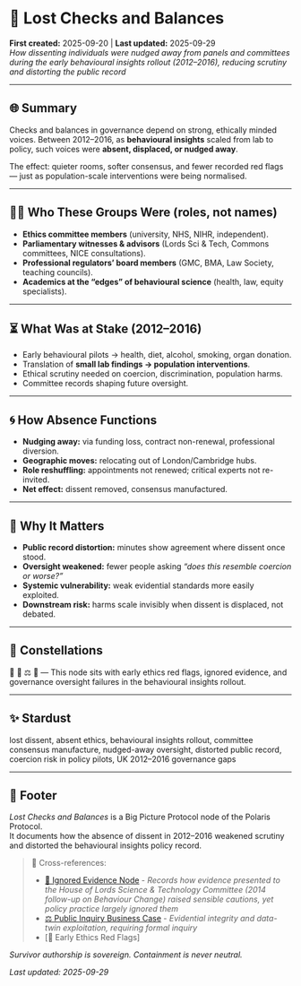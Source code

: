 # 🔬 Lost Checks and Balances  
**First created:** 2025-09-20 | **Last updated:** 2025-09-29  
*How dissenting individuals were nudged away from panels and committees during the early behavioural insights rollout (2012–2016), reducing scrutiny and distorting the public record*  

---

## 🌐 Summary  
Checks and balances in governance depend on strong, ethically minded voices. Between 2012–2016, as **behavioural insights** scaled from lab to policy, such voices were **absent, displaced, or nudged away**.  

The effect: quieter rooms, softer consensus, and fewer recorded red flags — just as population-scale interventions were being normalised.  

---

## 🧑‍⚖️ Who These Groups Were (roles, not names)  
- **Ethics committee members** (university, NHS, NIHR, independent).  
- **Parliamentary witnesses & advisors** (Lords Sci & Tech, Commons committees, NICE consultations).  
- **Professional regulators’ board members** (GMC, BMA, Law Society, teaching councils).  
- **Academics at the “edges” of behavioural science** (health, law, equity specialists).  

---

## ⏳ What Was at Stake (2012–2016)  
- Early behavioural pilots → health, diet, alcohol, smoking, organ donation.  
- Translation of **small lab findings → population interventions**.  
- Ethical scrutiny needed on coercion, discrimination, population harms.  
- Committee records shaping future oversight.  

---

## 🌀 How Absence Functions  
- **Nudging away:** via funding loss, contract non-renewal, professional diversion.  
- **Geographic moves:** relocating out of London/Cambridge hubs.  
- **Role reshuffling:** appointments not renewed; critical experts not re-invited.  
- **Net effect:** dissent removed, consensus manufactured.  

---

## 🌋 Why It Matters  
- **Public record distortion:** minutes show agreement where dissent once stood.  
- **Oversight weakened:** fewer people asking *“does this resemble coercion or worse?”*  
- **Systemic vulnerability:** weak evidential standards more easily exploited.  
- **Downstream risk:** harms scale invisibly when dissent is displaced, not debated.  

---

## 🌌 Constellations  

🔬 🛑 ⚖️ 🚨 — This node sits with early ethics red flags, ignored evidence, and governance oversight failures in the behavioural insights rollout.

---

## ✨ Stardust  

lost dissent, absent ethics, behavioural insights rollout, committee consensus manufacture, nudged-away oversight, distorted public record, coercion risk in policy pilots, UK 2012–2016 governance gaps

---

## 🏮 Footer  
*Lost Checks and Balances* is a Big Picture Protocol node of the Polaris Protocol.  
It documents how the absence of dissent in 2012–2016 weakened scrutiny and distorted the behavioural insights policy record.  

> 📡 Cross-references:  
> - [🛑 Ignored Evidence Node](../👁️‍🗨️_Witness_Historical_Casefiles/🛑_ignored_evidence_behavioural_insights_2014_2016.md) - *Records how evidence presented to the House of Lords Science & Technology Committee (2014 follow-up on Behaviour Change) raised sensible cautions, yet policy practice largely ignored them*   
> - [⚖️ Public Inquiry Business Case](./⚖️_public_inquiry_business_case.md) - *Evidential integrity and data-twin exploitation, requiring formal inquiry*  
> - [🚨 Early Ethics Red Flags] 

*Survivor authorship is sovereign. Containment is never neutral.*  

_Last updated: 2025-09-29_
